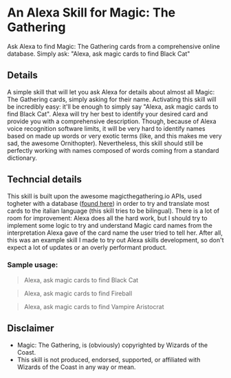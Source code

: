 # An Alexa Skill for Magic: The Gathering

Ask Alexa to find Magic: The Gathering cards from a comprehensive online database. Simply ask: "Alexa, ask magic cards to find Black Cat"

## Details

A simple skill that will let you ask Alexa for details about almost all Magic: The Gathering cards, simply asking for their name. Activating this skill will be incredibly easy: it'll be enough to simply say "Alexa, ask magic cards to find Black Cat". Alexa will try her best to identify your desired card and provide you with a comprehensive description. Though, because of Alexa voice recognition software limits, it will be very hard to identify names based on made up words or very exotic terms (like, and this makes me very sad, the awesome Ornithopter). Nevertheless, this skill should still be perfectly working with names composed of words coming from a standard dictionary.

## Techncial details

This skill is built upon the awesome magicthegathering.io APIs, used togheter with a database ([found here](https://mtgdb.it/database/index.php)) in order to try and translate most cards to the italian language (this skill tries to be bilingual). There is a lot of room for improvement: Alexa does all the hard work, but I should try to implement some logic to try and understand Magic card names from the interpretation Alexa gave of the card name the user tried to tell her. After all, this was an example skill I made to try out Alexa skills development, so don't expect a lot of updates or an overly performant product.

### Sample usage:
> Alexa, ask magic cards to find Black Cat

> Alexa, ask magic cards to find Fireball

> Alexa, ask magic cards to find Vampire Aristocrat

## Disclaimer
- Magic: The Gathering, is (obviously) copyrighted by Wizards of the Coast.
- This skill is not produced, endorsed, supported, or affiliated with Wizards of the Coast in any way or mean.